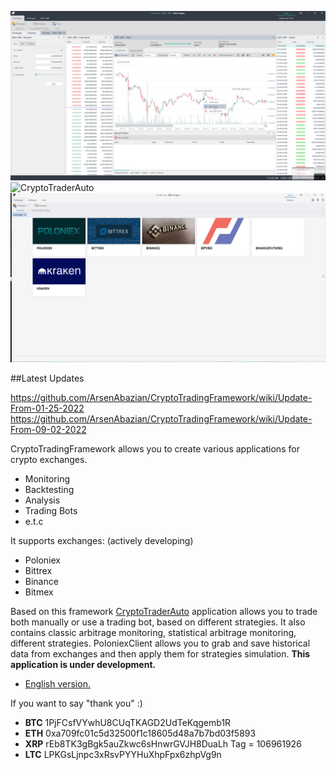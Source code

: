 ![CryptoTraderAuto](https://github.com/ArsenAbazian/CryptoTradingFramework/blob/master/Help/WhatsNew_01_25_2022.png)
![CryptoTraderAuto](https://github.com/ArsenAbazian/CryptoTradingFramework/blob/master/Help/CryptoTraderAuto-AtGlance.png)
![CryptoTraderAuto](https://github.com/ArsenAbazian/CryptoTradingFramework/blob/master/Help/ExchangesForm.png)

##Latest Updates 

https://github.com/ArsenAbazian/CryptoTradingFramework/wiki/Update-From-01-25-2022
https://github.com/ArsenAbazian/CryptoTradingFramework/wiki/Update-From-09-02-2022

CryptoTradingFramework allows you to create various applications for crypto exchanges.
* Monitoring
* Backtesting
* Analysis
* Trading Bots
* e.t.c

It supports exchanges: (actively developing)
* Poloniex
* Bittrex
* Binance
* Bitmex

Based on this framework [CryptoTraderAuto](https://github.com/ArsenAbazian/CryptoTradingFramework/wiki/CryptoTraderAuto) application allows you to trade both manually or use a trading bot, based on different strategies. It also contains classic arbitrage monitoring, statistical arbitrage monitoring, different strategies. PoloniexClient allows you to grab and save historical data from exchanges and then apply them for strategies simulation. **This application is under development.**

* [English version.](https://github.com/ArsenAbazian/CryptoTradingFramework/wiki/About)

If you want to say "thank you" :)

* **BTC**     1PjFCsfVYwhU8CUqTKAGD2UdTeKqgemb1R
* **ETH** 	  0xa709fc01c5d32500f1c18605d48a7b7bd03f5893
* **XRP**     rEb8TK3gBgk5auZkwc6sHnwrGVJH8DuaLh            Tag = 106961926
* **LTC** 	  LPKGsLjnpc3xRsvPYYHuXhpFpx6zhpVg9n 
